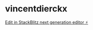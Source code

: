 # vincentdierckx

[Edit in StackBlitz next generation editor ⚡️](https://stackblitz.com/~/github.com/dorpelsteen/vincentdierckx)